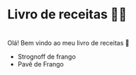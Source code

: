 # Livro de receitas :man_cook:

# 

Olá! Bem vindo ao meu livro de receitas :clap:

- Strognoff de frango
- Pavê de Frango
